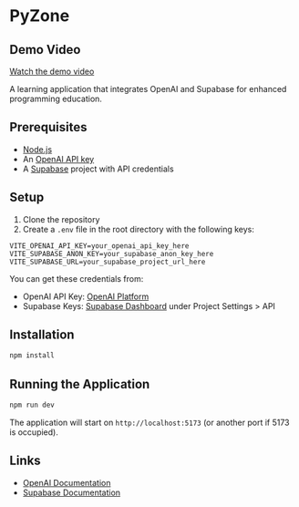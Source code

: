 # PyZone

## Demo Video

[Watch the demo video](https://www.youtube.com/watch?v=WXS5yx0vgzM&ab_channel=BenjamAlander)

A learning application that integrates OpenAI and Supabase for enhanced programming education.

## Prerequisites

- [Node.js](https://nodejs.org/)
- An [OpenAI API key](https://platform.openai.com/api-keys)
- A [Supabase](https://supabase.com/) project with API credentials

## Setup

1. Clone the repository
2. Create a `.env` file in the root directory with the following keys:
```
VITE_OPENAI_API_KEY=your_openai_api_key_here
VITE_SUPABASE_ANON_KEY=your_supabase_anon_key_here
VITE_SUPABASE_URL=your_supabase_project_url_here
```

You can get these credentials from:
- OpenAI API Key: [OpenAI Platform](https://platform.openai.com/api-keys)
- Supabase Keys: [Supabase Dashboard](https://supabase.com/dashboard) under Project Settings > API

## Installation

```bash
npm install
```

## Running the Application

```bash
npm run dev
```

The application will start on `http://localhost:5173` (or another port if 5173 is occupied).

## Links

- [OpenAI Documentation](https://platform.openai.com/docs)
- [Supabase Documentation](https://supabase.com/docs)
